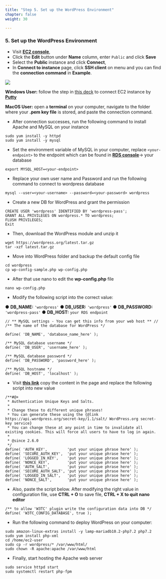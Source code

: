 ```yaml
---
title: "Step 5. Set up the WordPress Environment"
chapter: false
weight: 30

---
```






### 5. Set up the WordPress Environment

* Visit [**EC2 console**](https://console.aws.amazon.com/ec2/v2/home?region=us-east-1#Instances:sort=instanceId), 
* Click the **Edit** button under **Name** column, enter `Public`  and click **Save**
* Select the **Public** instance and click **Connect**, 
* In **Connect to instance** page, click **SSH client** on menu and you can find the **connection command** in **Example**.

![](/images/lab1-15.png)

**Windows User:** follow the step in [this deck](https://github.com/snese/general-webapps-workshop/blob/main/content/Reference/putty_setup.pdf) to connect EC2 instance by [**Putty**](https://www.putty.org/)

**MacOS User:** open a **terminal** on your computer, navigate to the folder where your **.pem key file** is stored, and paste the connection command.

* After connection successes, run the following command to install Apache and MySQL on your instance

```
sudo yum install -y httpd
sudo yum install -y mysql
```

* Set the environment variable of MySQL in your computer, replace `<your-endpoint>` to the endpoint which can be found in [**RDS console**](https://console.aws.amazon.com/rds/home?region=us-east-1#databases:)→ your database

```
export MYSQL_HOST=<your-endpoint>
```

* Replace your own user name and Password and run the following command to connect to wordpress database

```
mysql --user=<your-username> --password=<your-password> wordpress
```

* Create a new DB for WordPress and grant the permission 

```
CREATE USER 'wordpress' IDENTIFIED BY 'wordpress-pass';
GRANT ALL PRIVILEGES ON wordpress.* TO wordpress;
FLUSH PRIVILEGES;
Exit
```

* Then, download the WordPress module and unzip it

```
wget https://wordpress.org/latest.tar.gz
tar -xzf latest.tar.gz
```

* Move into WordPress folder and backup the default config file

```
cd wordpress
cp wp-config-sample.php wp-config.php
```

* After that use nano to edit the **wp-config.php** file

```
nano wp-config.php
```

* Modify the following script into the correct value: 

● **DB_NAME:** `'wordpress'`
● **DB_USER:** `'wordpress'`
● **DB_PASSWORD:** `'wordpress-pass'`
● **DB_HOST:** `your RDS endpoint `

```
// ** MySQL settings - You can get this info from your web host ** //
/** The name of the database for WordPress */

define( 'DB_NAME', 'database_name_here' );

/** MySQL database username */
define( 'DB_USER', 'username_here' );

/** MySQL database password */
define( 'DB_PASSWORD', 'password_here' );

/** MySQL hostname */
define( 'DB_HOST', 'localhost' );
```

* Visit [**this link**](https://api.wordpress.org/secret-key/1.1/salt/) copy the content in the page and replace the following script into new value 

```
/**#@+
 * Authentication Unique Keys and Salts.
 *
 * Change these to different unique phrases!
 * You can generate these using the {@link https://api.wordpress.org/secret-key/1.1/salt/ WordPress.org secret-key service}
 * You can change these at any point in time to invalidate all existing cookies. This will force all users to have to log in again.
 *
 * @since 2.6.0
 */
define( 'AUTH_KEY',         'put your unique phrase here' );
define( 'SECURE_AUTH_KEY',  'put your unique phrase here' );
define( 'LOGGED_IN_KEY',    'put your unique phrase here' );
define( 'NONCE_KEY',        'put your unique phrase here' );
define( 'AUTH_SALT',        'put your unique phrase here' );
define( 'SECURE_AUTH_SALT', 'put your unique phrase here' );
define( 'LOGGED_IN_SALT',   'put your unique phrase here' );
define( 'NONCE_SALT',       'put your unique phrase here' );

```



* Also, paste the script below. After modifying the right value in configuration file, use **CTRL + O** to save file, **CTRL + X **to quit** nano editor**

```
/** to allow 'W3TC' plugin write the configuration data into DB */
define( 'W3TC_CONFIG_DATABASE', true );
```

* Run the following command to deploy WordPress on your computer: 

```
sudo amazon-linux-extras install -y lamp-mariadb10.2-php7.2 php7.2
sudo yum install php-xml 
cd /home/ec2-user
sudo cp -r wordpress/* /var/www/html/
sudo chown -R apache:apache /var/www/html
```

* Finally, start hosting the Apache web server

```
sudo service httpd start
sudo systemctl restart php-fpm
```
